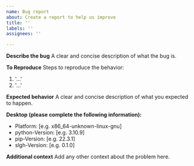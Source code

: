 ```yaml
---
name: Bug report
about: Create a report to help us improve
title: ''
labels: ''
assignees: ''

---
```


**Describe the bug**
A clear and concise description of what the bug is.

**To Reproduce**
Steps to reproduce the behavior:
1. '...'
2. '...'

**Expected behavior**
A clear and concise description of what you expected to happen.

**Desktop (please complete the following information):**
- Platform: [e.g. x86\_64-unknown-linux-gnu]
- python-Version: [e.g. 3.10.9]
- pip-Version: [e.g. 22.3.1]
- slgh-Version: [e.g. 0.1.0]

**Additional context**
Add any other context about the problem here.
